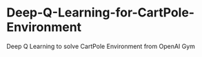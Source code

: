 # Deep-Q-Learning-for-CartPole-Environment
Deep Q Learning to solve CartPole Environment from OpenAI Gym
